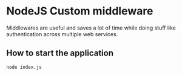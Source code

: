 # NodeJS Custom middleware

Middlewares are useful and saves a lot of time while doing stuff like authentication across multiple web services.

## How to start the application

```bash
node index.js
```